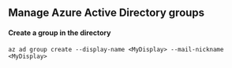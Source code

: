 ## Manage Azure Active Directory groups

#### Create a group in the directory
```
az ad group create --display-name <MyDisplay> --mail-nickname <MyDisplay>
```
